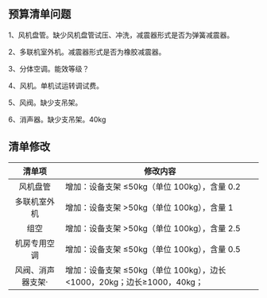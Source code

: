 ## 预算清单问题

1、风机盘管。缺少风机盘管试压、冲洗，减震器形式是否为弹簧减震器。

2、多联机室外机。减震器形式是否为橡胶减震器。

3、分体空调。能效等级？

4、风机。单机试运转调试费。

5、风阀。缺少支吊架。

6、消声器。缺少支吊架。40kg

## 清单修改

|      清单项       | 修改内容                                                     |
| :---------------: | ------------------------------------------------------------ |
|     风机盘管      | 增加：设备支架 ≤50kg（单位 100kg），含量 0.2                  |
|   多联机室外机    | 增加：设备支架 >50kg（单位 100kg），含量 1                    |
|       组空        | 增加：设备支架 >50kg（单位 100kg），含量 2.5                  |
|   机房专用空调    | 增加：设备支架 ≤50kg（单位 100kg），含量 0.5                  |
| 风阀、消声器支架· | 增加：设备支架 ≤50kg（单位 100kg），边长<1000，20kg；边长≥1000，40kg； |
